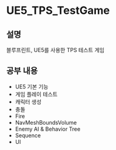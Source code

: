 # UE5_TPS_TestGame
## 설명
블루프린트, UE5를 사용한 TPS 테스트 게임<br>
## 공부 내용
* UE5 기본 기능
* 게임 플레이 테스트
* 캐릭터 생성
* 충돌
* Fire
* NavMeshBoundsVolume
* Enemy AI & Behavior Tree
* Sequence
* UI
